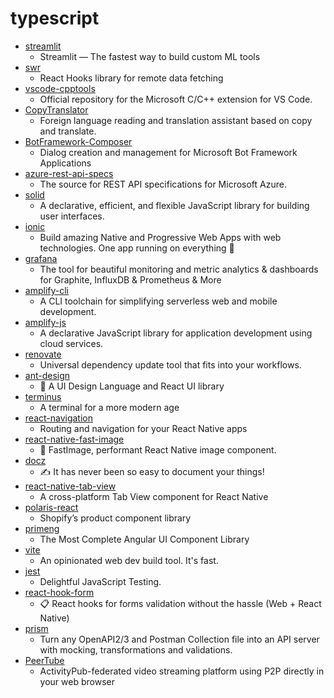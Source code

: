 # typescript
- [streamlit](https://github.com/streamlit/streamlit)
  - Streamlit — The fastest way to build custom ML tools
- [swr](https://github.com/vercel/swr)
  - React Hooks library for remote data fetching
- [vscode-cpptools](https://github.com/microsoft/vscode-cpptools)
  - Official repository for the Microsoft C/C++ extension for VS Code.
- [CopyTranslator](https://github.com/CopyTranslator/CopyTranslator)
  - Foreign language reading and translation assistant based on copy and translate.
- [BotFramework-Composer](https://github.com/microsoft/BotFramework-Composer)
  - Dialog creation and management for Microsoft Bot Framework Applications
- [azure-rest-api-specs](https://github.com/Azure/azure-rest-api-specs)
  - The source for REST API specifications for Microsoft Azure.
- [solid](https://github.com/ryansolid/solid)
  - A declarative, efficient, and flexible JavaScript library for building user interfaces.
- [ionic](https://github.com/ionic-team/ionic)
  - Build amazing Native and Progressive Web Apps with web technologies. One app running on everything 🎉
- [grafana](https://github.com/grafana/grafana)
  - The tool for beautiful monitoring and metric analytics & dashboards for Graphite, InfluxDB & Prometheus & More
- [amplify-cli](https://github.com/aws-amplify/amplify-cli)
  - A CLI toolchain for simplifying serverless web and mobile development.
- [amplify-js](https://github.com/aws-amplify/amplify-js)
  - A declarative JavaScript library for application development using cloud services.
- [renovate](https://github.com/renovatebot/renovate)
  - Universal dependency update tool that fits into your workflows.
- [ant-design](https://github.com/ant-design/ant-design)
  - 🌈 A UI Design Language and React UI library
- [terminus](https://github.com/Eugeny/terminus)
  - A terminal for a more modern age
- [react-navigation](https://github.com/react-navigation/react-navigation)
  - Routing and navigation for your React Native apps
- [react-native-fast-image](https://github.com/DylanVann/react-native-fast-image)
  - 🚩 FastImage, performant React Native image component.
- [docz](https://github.com/doczjs/docz)
  - ✍ It has never been so easy to document your things!
- [react-native-tab-view](https://github.com/react-native-community/react-native-tab-view)
  - A cross-platform Tab View component for React Native
- [polaris-react](https://github.com/Shopify/polaris-react)
  - Shopify’s product component library
- [primeng](https://github.com/primefaces/primeng)
  - The Most Complete Angular UI Component Library
- [vite](https://github.com/vitejs/vite)
  - An opinionated web dev build tool. It's fast.
- [jest](https://github.com/facebook/jest)
  - Delightful JavaScript Testing.
- [react-hook-form](https://github.com/react-hook-form/react-hook-form)
  - 📋 React hooks for forms validation without the hassle (Web + React Native)
- [prism](https://github.com/stoplightio/prism)
  - Turn any OpenAPI2/3 and Postman Collection file into an API server with mocking, transformations and validations.
- [PeerTube](https://github.com/Chocobozzz/PeerTube)
  - ActivityPub-federated video streaming platform using P2P directly in your web browser
